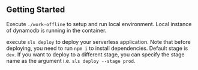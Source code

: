 ## Getting Started

Execute  `./work-offline` to setup and run local environment. Local instance of dynamodb is running in the container. 

execute `sls deploy` to deploy your serverless application. Note that before deploying, you need to run `npm i` to install dependencies. Default stage is `dev`. If you want to deploy to a different stage, you can specify the stage name as the argument i.e. `sls deploy --stage prod`.